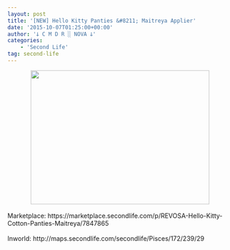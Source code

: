 ```yaml
---
layout: post
title: '[NEW] Hello Kitty Panties &#8211; Maitreya Applier'
date: '2015-10-07T01:25:00+00:00'
author: '𐕣 C M D R ░ NOVA 𐕣'
categories:
    - 'Second Life'
tag: second-life
---
```


<div style="clear: both; text-align: center;">
<a href="http://1.bp.blogspot.com/-E0K6Nko7c98/VhR0cf3-XRI/AAAAAAAAAWs/D_FWl5ZUUE8/s1600/hkpantyad.png" style="margin-left: 1em; margin-right: 1em;"><img border="0" height="300" src="http://1.bp.blogspot.com/-E0K6Nko7c98/VhR0cf3-XRI/AAAAAAAAAWs/D_FWl5ZUUE8/s400/hkpantyad.png" width="400" /></a></div>
<br />
Marketplace: https://marketplace.secondlife.com/p/REVOSA-Hello-Kitty-Cotton-Panties-Maitreya/7847865<br />
<br />
Inworld: http://maps.secondlife.com/secondlife/Pisces/172/239/29